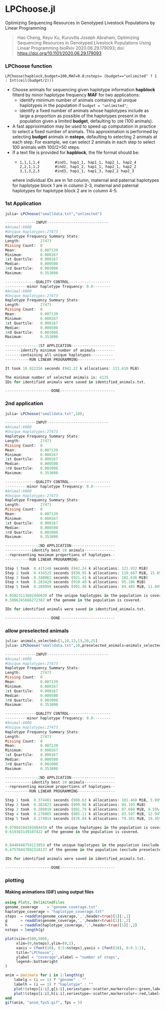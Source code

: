 # LPChoose.jl
Optimizing Sequencing Resources in Genotyped Livestock Populations by Linear Programming

> Hao Cheng, Keyu Xu, Kuruvilla Joseph Abraham, Optimizing Sequencing Resources in Genotyped Livestock Populations Using Linear Programming
bioRxiv 2020.06.29.179093; doi: https://doi.org/10.1101/2020.06.29.179093


### LPChoose function

    LPChoose(hapblock,budget=100,MAF=0.0;nsteps= (budget=="unlimited" ? 1 : Int(ceil(budget/2)))

* Choose animals for sequencing given haplotype information **hapblock** filterd by minor haplotype frequency **MAF** for two applications:
    * identify minimum number of animals containing all unique haplotypes in the population if `budget = "unlimited"`;
    * identify a fixed number of animals whose haplotypes include as large a proportion as possible of the haplotypes
      present in the population given a limited **budget**, defaulting to `100` (100 animals).
* A fast approximation may be used to speed up computation in practice to select a fixed number of animals. This approximation
  is performed by selecting **budget** animals in **nsteps**, defaulting to selecting 2 animals at each step. For example,
  we can select 2 animals in each step to select 100 animals with 100/2=50 steps.
* If a text file is provided for **hapblock**, the file format should be:
    * ```
      1,1,1,1,4       #ind1, hap1_1, hap1_1, hap2_1, hap2_4
      2,2,1,1,2       #ind2, hap1_2, hap1_1, hap2_1, hap2_2
      3,1,3,2,3       #ind3, hap1_1, hap1_3, hap2_2 hap2_3
      ```
    where individual IDs are in 1st column, maternal and paternal haplotypes for haplotype block 1 are in column 2-3,
    maternal and paternal haplotypes for haplotype block 2 are in column 4-5.

### 1st Application
```julia
julia> LPChoose("smalldata.txt","unlimited")

--------------INPUT----------------------------
#Animal:6000
#Unique Haplotypes:27473
Haplotype Frequency Summary Stats:
Length:         27473
Missing Count:  0
Mean:           0.007139
Minimum:        0.000167
1st Quartile:   0.000167
Median:         0.000500
3rd Quartile:   0.002000
Maximum:        0.353000

--------------QUALITY CONTROL-------------------
----------minor haplotype frequency: 0.0--------
#Animal:6000
#Unique Haplotypes:27473
Haplotype Frequency Summary Stats:
Length:         27473
Missing Count:  0
Mean:           0.007139
Minimum:        0.000167
1st Quartile:   0.000167
Median:         0.000500
3rd Quartile:   0.002000
Maximum:        0.353000

---------------1ST APPLICATION--------------------
-------identify minimum number of animals---------
-------containing all unique haplotypes----------
-----------RUN LINEAR PROGRAMMING-----------------

It took 10.922356 seconds (942.22 k allocations: 121.610 MiB)

The minimum number of selected animals is: 4135
IDs for identified animals were saved in identified_animals.txt.

---------------------DONE-------------------------

```

### 2nd application
```julia
julia> LPChoose("smalldata.txt",10);

--------------INPUT----------------------------
#Animal:6000
#Unique Haplotypes:27473
Haplotype Frequency Summary Stats:
Length:         27473
Missing Count:  0
Mean:           0.007139
Minimum:        0.000167
1st Quartile:   0.000167
Median:         0.000500
3rd Quartile:   0.002000
Maximum:        0.353000

--------------QUALITY CONTROL-------------------
----------minor haplotype frequency: 0.0--------
#Animal:6000
#Unique Haplotypes:27473
Haplotype Frequency Summary Stats:
Length:         27473
Missing Count:  0
Mean:           0.007139
Minimum:        0.000167
1st Quartile:   0.000167
Median:         0.000500
3rd Quartile:   0.002000
Maximum:        0.353000

---------------2ND APPLICATION--------------------
------------identify best 10 animals--------------
--representing maximum proportions of haplotypes--
-----------RUN LINEAR PROGRAMMING-----------------

Step 1 took  0.415148 seconds (942.24 k allocations: 121.932 MiB)
Step 2 took  0.434525 seconds (930.95 k allocations: 110.687 MiB, 15.05% gc time)
Step 3 took  0.348062 seconds (921.41 k allocations: 102.636 MiB)
Step 4 took  0.283420 seconds (910.40 k allocations: 95.106 MiB)
Step 5 took  0.289956 seconds (901.46 k allocations: 89.485 MiB, 11.84% gc time)

0.05023113602446039 of the unique haplotypes in the population is covered.
0.5006245666272382 of the genome in the population is covered.

IDs for identified animals were saved in identified_animals.txt.

---------------------DONE-------------------------

```

### allow preselected animals

```julia
julia> animals_selected=[1,10,12,13,20,25]
julia> LPChoose("smalldata.txt",10,preselected_animals=animals_selected);

--------------INPUT----------------------------
#Animal:6000
#Unique Haplotypes:27473
Haplotype Frequency Summary Stats:
Length:         27473
Missing Count:  0
Mean:           0.007139
Minimum:        0.000167
1st Quartile:   0.000167
Median:         0.000500
3rd Quartile:   0.002000
Maximum:        0.353000

--------------QUALITY CONTROL-------------------
----------minor haplotype frequency: 0.0--------
#Animal:6000
#Unique Haplotypes:27473
Haplotype Frequency Summary Stats:
Length:         27473
Missing Count:  0
Mean:           0.007139
Minimum:        0.000167
1st Quartile:   0.000167
Median:         0.000500
3rd Quartile:   0.002000
Maximum:        0.353000

---------------2ND APPLICATION--------------------
------------identify best 10 animals--------------
--representing maximum proportions of haplotypes--
-----------RUN LINEAR PROGRAMMING-----------------

Step 1 took  0.374401 seconds (908.63 k allocations: 101.468 MiB, 5.89% gc time)
Step 2 took  0.283823 seconds (899.96 k allocations: 94.103 MiB)
Step 3 took  0.289010 seconds (891.79 k allocations: 87.604 MiB, 9.55% gc time)
Step 4 took  0.276065 seconds (885.11 k allocations: 83.597 MiB, 12.94% gc time)
Step 5 took  0.274014 seconds (876.84 k allocations: 79.381 MiB, 19.45% gc time)

0.07884104393404434 of the unique haplotypes in the population is covered.
0.619383149107422 of the genome in the population is covered.


0.0440448759113059 of the unique haplotypes in the population (exclude preselected animals) is covered.
0.47576847092310137 of the genome in the population (exclude preselected animals) is covered.

IDs for identified animals were saved in identified_animals.txt.

---------------------DONE-------------------------

```

### plotting

#### Making animations (GIF) using output files 

```julia
using Plots, DelimitedFiles
genome_coverage    = "genome_coverage.txt"
haplotype_coverage = "haplotype_coverage.txt"
steps  = readdlm(genome_coverage,',',header=true)[1][:,1]
g      = readdlm(genome_coverage,',',header=true)[1][:,2]
h      = readdlm(haplotype_coverage,',',header=true)[1][:,2]
nsteps = length(g)

plot(size=(500,500),
     xlim=(0,nsteps),ylim=(0,1),
     xaxis = (font(10), 0:5:nsteps),yaxis = (font(10), 0:0.1:1),
     title="LPChoose",
     ylabel = "coverage",xlabel = "number of steps",
     legend=:bottomright
)

anim = @animate for i in 1:length(g)
    labelg = (i == 1) ? "genome" : ""
    labelh = (i == 1) ? "haplotype" : ""
    plot!(steps[i:i],g[i:i],seriestype=:scatter,markercolor=:green,label=labelg)
    plot!(steps[i:i],h[i:i],seriestype=:scatter,markercolor=:red,label=labelh)
end
gif(anim, "anim_fps5.gif", fps = 5)
```

